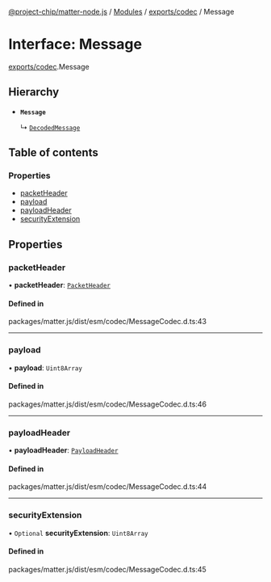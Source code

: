 [@project-chip/matter-node.js](../README.md) / [Modules](../modules.md) / [exports/codec](../modules/exports_codec.md) / Message

# Interface: Message

[exports/codec](../modules/exports_codec.md).Message

## Hierarchy

- **`Message`**

  ↳ [`DecodedMessage`](exports_codec.DecodedMessage.md)

## Table of contents

### Properties

- [packetHeader](exports_codec.Message.md#packetheader)
- [payload](exports_codec.Message.md#payload)
- [payloadHeader](exports_codec.Message.md#payloadheader)
- [securityExtension](exports_codec.Message.md#securityextension)

## Properties

### packetHeader

• **packetHeader**: [`PacketHeader`](exports_codec.PacketHeader.md)

#### Defined in

packages/matter.js/dist/esm/codec/MessageCodec.d.ts:43

___

### payload

• **payload**: `Uint8Array`

#### Defined in

packages/matter.js/dist/esm/codec/MessageCodec.d.ts:46

___

### payloadHeader

• **payloadHeader**: [`PayloadHeader`](exports_codec.PayloadHeader.md)

#### Defined in

packages/matter.js/dist/esm/codec/MessageCodec.d.ts:44

___

### securityExtension

• `Optional` **securityExtension**: `Uint8Array`

#### Defined in

packages/matter.js/dist/esm/codec/MessageCodec.d.ts:45
